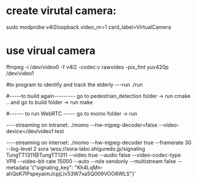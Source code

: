 # create virutal camera: 
sudo modprobe v4l2loopback video_nr=1 card_label=VirtualCamera

# use virual camera
ffmpeg -i /dev/video0 -f v4l2 -codec:v rawvideo -pix_fmt yuv420p /dev/video1

#to program to identify and track the elderly 
---run ./run 

#-----to build again--------- 
go to pedestrian_detection folder -> run cmake .. and go to build folder -> run make 

#------ to run WebRTC -----
go to momo folder -> run 

----streaming on intranet: ./momo \--hw-mjpeg-decoder=false \--video-device=/dev/video1 test

----streaming on internet: 
./momo --hw-mjpeg-decoder true --framerate 30 --log-level 2 sora \wss://sora-labo.shiguredo.jp/signaling TungTT1311@TungTT1311 \--video true --audio false \--video-codec-type VP8 --video-bit-rate 15000 \--auto --role sendonly --multistream false \--metadata '{"signaling_key": "Kh4LqMn-ahQsK7lPspeyaimJcpjLlv53W7xa5Q009VOO6WLS"}'